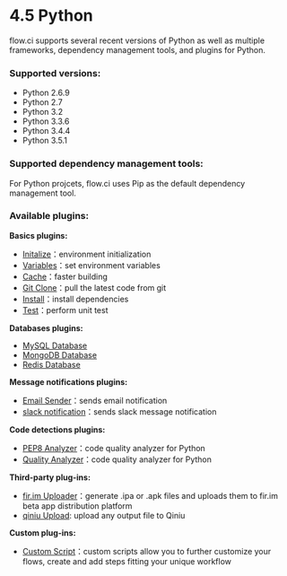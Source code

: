 
# 4.5 Python

flow.ci supports several recent versions of Python as well as multiple frameworks, dependency management tools, and plugins for Python.

### Supported versions:

- Python 2.6.9
- Python 2.7
- Python 3.2
- Python 3.3.6
- Python 3.4.4
- Python 3.5.1

### Supported dependency management tools:

For Python projcets, flow.ci uses Pip as the default dependency management tool.


### Available plugins:

<b>Basics plugins:</b>
- [Initalize](./plugins_initialize.html)：environment initialization 
- [Variables](./plugins_variables.html)：set environment variables
- [Cache](./plugins_cache.html)：faster building
- [Git Clone](./plugins_git_clone.html)：pull the latest code from git
- [Install](./plugins_install.html)：install dependencies
- [Test](./plugins_test.html)：perform unit test

<b>Databases plugins:</b>
- [MySQL Database](./plugins_mysql_database.html)
- [MongoDB Database](./plugins_mongodb_database.html)
- [Redis Database](./plugins_redis_database.html)

<b>Message notifications plugins:</b>
- [Email Sender](./plugins_email_sender.html)：sends email notification 
- [slack notification](./plugins_slack_notification.html)：sends slack message notification

<b>Code detections plugins:</b>
- [PEP8 Analyzer](./waiting.html)：code quality analyzer for Python
- [Quality Analyzer](./waiting.html)：code quality analyzer for Python


<b>Third-party plug-ins:</b>
- [fir.im Uploader](./plugins_firim_uploader.html)：generate .ipa or .apk files and uploads them to fir.im beta app distribution platform
- [qiniu Upload](./plugins_qiniu_upload.html): upload any output file to Qiniu

<b>Custom plug-ins:</b>
- [Custom Script](./plugins_custom_script.html)：custom scripts allow you to further customize your flows, create and add steps fitting your unique workflow
